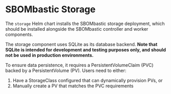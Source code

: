 # SBOMbastic Storage

The `storage` Helm chart installs the SBOMbastic storage deployment, which should be installed alongside the SBOMbastic controller and worker components.

The storage component uses SQLite as its database backend. **Note that SQLite is intended for development and testing purposes only, and should not be used in production environments.** 

To ensure data persistence, it requires a PersistentVolumeClaim (PVC) backed by a PersistentVolume (PV). Users need to either:

1. Have a StorageClass configured that can dynamically provision PVs, or
2. Manually create a PV that matches the PVC requirements